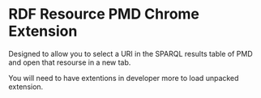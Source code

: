 # RDF Resource PMD Chrome Extension

Designed to allow you to select a URI in the SPARQL results table of PMD and open that resourse in a new tab.


You will need to have extentions in developer more to load unpacked extension.
